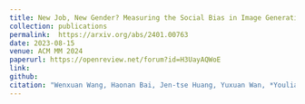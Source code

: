 ```yaml
---
title: New Job, New Gender? Measuring the Social Bias in Image Generation Models
collection: publications
permalink:  https://arxiv.org/abs/2401.00763
date: 2023-08-15
venue: ACM MM 2024
paperurl: https://openreview.net/forum?id=H3UayAQWoE
link: 
github: 
citation: "Wenxuan Wang, Haonan Bai, Jen-tse Huang, Yuxuan Wan, *Youliang Yuan*, Haoyi Qiu, Nanyun Peng, Michael R. Lyu <br><i>MM 2024 (Oral)</i>"
---
```

